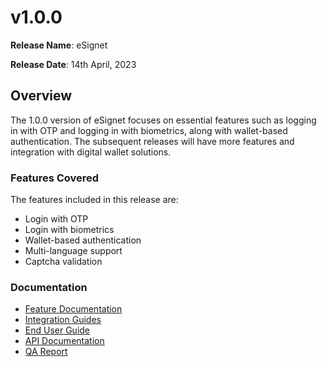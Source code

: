 # v1.0.0

**Release Name**: eSignet

**Release Date**: 14th April, 2023

## Overview

The 1.0.0 version of eSignet focuses on essential features such as logging in with OTP and logging in with biometrics, along with wallet-based authentication. The subsequent releases will have more features and integration with digital wallet solutions.

### Features Covered

The features included in this release are:

* Login with OTP
* Login with biometrics
* Wallet-based authentication
* Multi-language support
* Captcha validation

### Documentation

* [Feature Documentation](../../overview/features/)
* [Integration Guides](../../integration/)
* [End User Guide](../../end-user-guide/)
* [API Documentation](https://github.com/mosip/esignet/blob/v1.0.0/docs/idp-oidc-service-openapi.yaml)
* [QA Report](test-report/)
